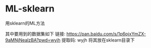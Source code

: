# ML-sklearn
用sklearn的ML方法

其中要用到的数据集如下
链接: https://pan.baidu.com/s/1p6pjxYmZX-9aMNjNealzBA?pwd=wyjh 提取码: wyjh 
将其放在sklearn目录下
